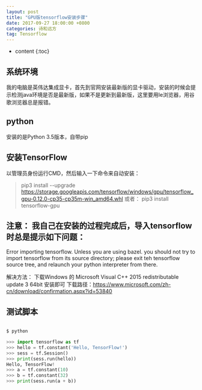 ```yaml
---
layout: post
title: "GPU版tensorflow安装步骤"
date: 2017-09-27 18:00:00 +0800 
categories: 诗和远方
tag: Tensorflow
---
```

* content
{:toc}

## 系统环境
我的电脑是英伟达集成显卡，首先到官网安装最新版的显卡驱动，安装的时候会提示检测java环境是否是最新版，如果不是更新到最新版，这里要用Ie浏览器，用谷歌浏览器总是报错。

## python
安装的是Python 3.5版本，自带pip

## 安装TensorFlow
以管理员身份运行CMD，然后输入一下命令来自动安装：
> pip3 install --upgrade https://storage.googleapis.com/tensorflow/windows/gpu/tensorflow_gpu-0.12.0-cp35-cp35m-win_amd64.whl
或者：
> pip3 install tensorflow-gpu

## 注意： 我自己在安装的过程完成后，导入tensorflow时总是提示如下问题：
Error importing tensorflow. Unless you are using bazel.
you should not try to import tensorflow from its source directory;
please exit teh tensorflow source tree, and relaunch your python interpreter from there.

解决方法： 下载Windows 的 Microsoft Visual C++ 2015 redistributable update 3 64bit 安装即可
下载路径：https://www.microsoft.com/zh-cn/download/confirmation.aspx?id=53840

## 测试脚本

``` python 

$ python

>>> import tensorflow as tf
>>> hello = tf.constant('Hello, TensorFlow!')
>>> sess = tf.Session()
>>> print(sess.run(hello))
Hello, TensorFlow!
>>> a = tf.constant(10)
>>> b = tf.constant(32)
>>> print(sess.run(a + b))

```